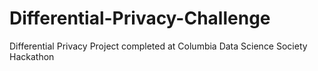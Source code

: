 # Differential-Privacy-Challenge
Differential Privacy Project completed at Columbia Data Science Society Hackathon
